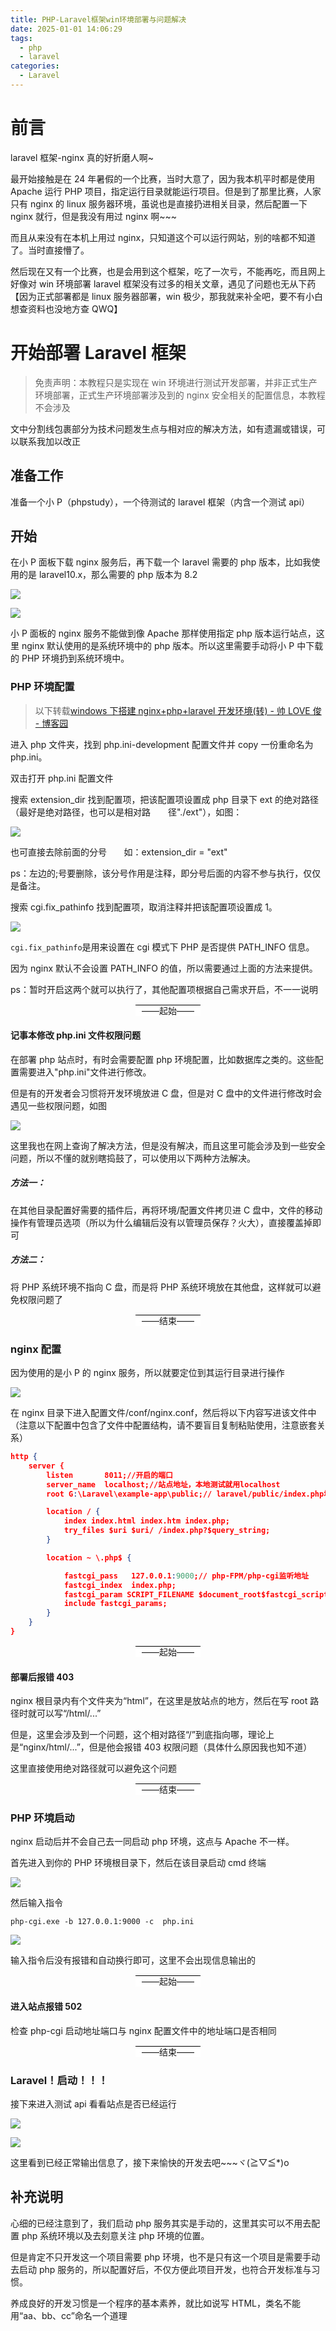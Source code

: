 ```yaml
---
title: PHP-Laravel框架win环境部署与问题解决
date: 2025-01-01 14:06:29
tags:
  - php
  - laravel
categories:
  - Laravel
---
```


# 前言

laravel 框架-nginx 真的好折磨人啊~

最开始接触是在 24 年暑假的一个比赛，当时大意了，因为我本机平时都是使用 Apache 运行 PHP 项目，指定运行目录就能运行项目。但是到了那里比赛，人家只有 nginx 的 linux 服务器环境，虽说也是直接扔进相关目录，然后配置一下 nginx 就行，但是我没有用过 nginx 啊~~~

而且从来没有在本机上用过 nginx，只知道这个可以运行网站，别的啥都不知道了。当时直接懵了。

然后现在又有一个比赛，也是会用到这个框架，吃了一次亏，不能再吃，而且网上好像对 win 环境部署 laravel 框架没有过多的相关文章，遇见了问题也无从下药【因为正式部署都是 linux 服务器部署，win 极少，那我就来补全吧，要不有小白想查资料也没地方查 QWQ】

# 开始部署 Laravel 框架

> 免责声明：本教程只是实现在 win 环境进行测试开发部署，并非正式生产环境部署，正式生产环境部署涉及到的 nginx 安全相关的配置信息，本教程不会涉及

文中分割线包裹部分为技术问题发生点与相对应的解决方法，如有遗漏或错误，可以联系我加以改正

## 准备工作

准备一个小 P（phpstudy），一个待测试的 laravel 框架（内含一个测试 api）

## 开始

在小 P 面板下载 nginx 服务后，再下载一个 laravel 需要的 php 版本，比如我使用的是 laravel10.x，那么需要的 php 版本为 8.2

![](/posts/2025-01-01-php-laravel-windows-deployment/2025-01-01-14-32-20-image.png)

![](/posts/2025-01-01-php-laravel-windows-deployment/2025-01-01-14-32-35-image.png)

小 P 面板的 nginx 服务不能做到像 Apache 那样使用指定 php 版本运行站点，这里 nginx 默认使用的是系统环境中的 php 版本。所以这里需要手动将小 P 中下载的 PHP 环境扔到系统环境中。

### PHP 环境配置

> 以下转载[windows 下搭建 nginx+php+laravel 开发环境(转) - 帅 LOVE 俊 - 博客园](https://www.cnblogs.com/shuaiandjun/p/10561839.html)

进入 php 文件夹，找到 php.ini-development 配置文件并 copy 一份重命名为 php.ini。

双击打开 php.ini 配置文件

搜索 extension_dir 找到配置项，把该配置项设置成 php 目录下 ext 的绝对路径（最好是绝对路径，也可以是相对路　　径"./ext"），如图：

![](/posts/2025-01-01-php-laravel-windows-deployment/eb6847408c7df5400ab0613a968ee0567ca73eb7.png)

也可直接去除前面的分号       如：extension_dir = "ext"

ps：左边的;号要删除，该分号作用是注释，即分号后面的内容不参与执行，仅仅是备注。

搜索 cgi.fix_pathinfo 找到配置项，取消注释并把该配置项设置成 1。

![](/posts/2025-01-01-php-laravel-windows-deployment/a584077e1a2612095eb409e79042f86a47eef446.png)

`cgi.fix_pathinfo`是用来设置在 cgi 模式下 PHP 是否提供 PATH_INFO 信息。

因为 nginx 默认不会设置 PATH_INFO 的值，所以需要通过上面的方法来提供。

ps：暂时开启这两个就可以执行了，其他配置项根据自己需求开启，不一一说明

<div style="text-align: center;">
  <span style="border-top: 1px solid #000; padding: 0 10px; background-color: white;">
    ——起始——
  </span>
</div>

#### 记事本修改 php.ini 文件权限问题

在部署 php 站点时，有时会需要配置 php 环境配置，比如数据库之类的。这些配置需要进入"php.ini"文件进行修改。

但是有的开发者会习惯将开发环境放进 C 盘，但是对 C 盘中的文件进行修改时会遇见一些权限问题，如图

![](/posts/2025-01-01-php-laravel-windows-deployment/2025-01-01-14-41-39-image.png)

这里我也在网上查询了解决方法，但是没有解决，而且这里可能会涉及到一些安全问题，所以不懂的就别瞎捣鼓了，可以使用以下两种方法解决。

##### 方法一：

在其他目录配置好需要的插件后，再将环境/配置文件拷贝进 C 盘中，文件的移动操作有管理员选项（所以为什么编辑后没有以管理员保存？火大），直接覆盖掉即可

##### 方法二：

将 PHP 系统环境不指向 C 盘，而是将 PHP 系统环境放在其他盘，这样就可以避免权限问题了

<div style="text-align: center;">
  <span style="border-top: 1px solid #000; padding: 0 10px; background-color: white;">
    ——结束——
  </span>
</div>

### nginx 配置

因为使用的是小 P 的 nginx 服务，所以就要定位到其运行目录进行操作

![](/posts/2025-01-01-php-laravel-windows-deployment/2025-01-01-14-57-13-image.png)

在 nginx 目录下进入配置文件/conf/nginx.conf，然后将以下内容写进该文件中（注意以下配置中包含了文件中配置结构，请不要盲目复制粘贴使用，注意嵌套关系）

```json
http {
    server {
        listen       8011;//开启的端口
        server_name  localhost;//站点地址，本地测试就用localhost
        root G:\Laravel\example-app\public;// laravel/public/index.php地址

        location / {
            index index.html index.htm index.php;
            try_files $uri $uri/ /index.php?$query_string;
        }

        location ~ \.php$ {

            fastcgi_pass   127.0.0.1:9000;// php-FPM/php-cgi监听地址
            fastcgi_index  index.php;
            fastcgi_param SCRIPT_FILENAME $document_root$fastcgi_script_name;
            include fastcgi_params;
        }
    }
}
```

<div style="text-align: center;">
  <span style="border-top: 1px solid #000; padding: 0 10px; background-color: white;">
    ——起始——
  </span>
</div>

#### 部署后报错 403

nginx 根目录内有个文件夹为“html”，在这里是放站点的地方，然后在写 root 路径时就可以写“/html/...”

但是，这里会涉及到一个问题，这个相对路径“/”到底指向哪，理论上是“nginx/html/...”，但是他会报错 403 权限问题（具体什么原因我也知不道）

这里直接使用绝对路径就可以避免这个问题

<div style="text-align: center;">
  <span style="border-top: 1px solid #000; padding: 0 10px; background-color: white;">
    ——结束——
  </span>
</div>

### PHP 环境启动

nginx 启动后并不会自己去一同启动 php 环境，这点与 Apache 不一样。

首先进入到你的 PHP 环境根目录下，然后在该目录启动 cmd 终端

![](/posts/2025-01-01-php-laravel-windows-deployment/2025-01-01-15-25-16-image.png)

然后输入指令

```batch
php-cgi.exe -b 127.0.0.1:9000 -c  php.ini
```

![](/posts/2025-01-01-php-laravel-windows-deployment/2025-01-01-15-27-14-image.png)

输入指令后没有报错和自动换行即可，这里不会出现信息输出的

<div style="text-align: center;">
  <span style="border-top: 1px solid #000; padding: 0 10px; background-color: white;">
    ——起始——
  </span>
</div>

#### 进入站点报错 502

检查 php-cgi 启动地址端口与 nginx 配置文件中的地址端口是否相同

<div style="text-align: center;">
  <span style="border-top: 1px solid #000; padding: 0 10px; background-color: white;">
    ——结束——
  </span>
</div>

### Laravel！启动！！！

接下来进入测试 api 看看站点是否已经运行

![](/posts/2025-01-01-php-laravel-windows-deployment/2025-01-01-15-30-49-image.png)

![](/posts/2025-01-01-php-laravel-windows-deployment/2025-01-01-15-29-49-image.png)

这里看到已经正常输出信息了，接下来愉快的开发去吧~~~ヾ(≧▽≦\*)o

## 补充说明

心细的已经注意到了，我们启动 php 服务其实是手动的，这里其实可以不用去配置 php 系统环境以及去刻意关注 php 环境的位置。

但是肯定不只开发这一个项目需要 php 环境，也不是只有这一个项目是需要手动去启动 php 服务的，所以配置好后，不仅方便此项目开发，也符合开发标准与习惯。

养成良好的开发习惯是一个程序的基本素养，就比如说写 HTML，类名不能用“aa、bb、cc”命名一个道理
